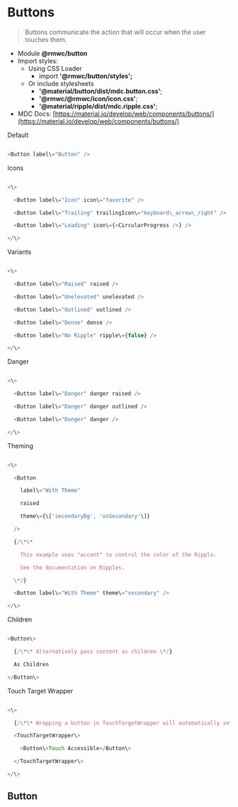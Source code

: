 # Buttons

> Buttons communicate the action that will occur when the user touches them.

-   Module __@rmwc/button__
-   Import styles:
    -   Using CSS Loader
        -   import __'@rmwc/button/styles';__
    -   Or include stylesheets
        -   __'@material/button/dist/mdc.button.css'__;
        -   __'@rmwc/@rmwc/icon/icon.css'__;
        -   __'@material/ripple/dist/mdc.ripple.css'__;
-   MDC Docs: [https://material.io/develop/web/components/buttons/](https://material.io/develop/web/components/buttons/)

Default

```js

<Button label\="Button" />


```

Icons

```js

<\>

  <Button label\="Icon" icon\="favorite" />

  <Button label\="Trailing" trailingIcon\="keyboard\_arrow\_right" />

  <Button label\="Loading" icon\={<CircularProgress />} />

</\>


```

Variants

```js

<\>

  <Button label\="Raised" raised />

  <Button label\="Unelevated" unelevated />

  <Button label\="Outlined" outlined />

  <Button label\="Dense" dense />

  <Button label\="No Ripple" ripple\={false} />

</\>


```

Danger

```js

<\>

  <Button label\="Danger" danger raised />

  <Button label\="Danger" danger outlined />

  <Button label\="Danger" danger />

</\>


```

Theming

```js

<\>

  <Button

    label\="With Theme"

    raised

    theme\={\['secondaryBg', 'onSecondary'\]}

  />

  {/\*\*

    This example uses "accent" to control the color of the Ripple.

    See the documentation on Ripples.

  \*/}

  <Button label\="With Theme" theme\="secondary" />

</\>


```

Children

```js

<Button\>

  {/\*\* Alternatively pass content as children \*/}

  As Children

</Button\>


```

Touch Target Wrapper

```js

<\>

  {/\*\* Wrapping a button in TouchTargetWrapper will automatically set its \`touch\` prop to true. \*/}

  <TouchTargetWrapper\>

    <Button\>Touch Accessible</Button\>

  </TouchTargetWrapper\>

</\>


```

## Button